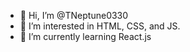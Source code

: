 - 👋 Hi, I’m @TNeptune0330
- 👀 I’m interested in HTML, CSS, and JS.
- 🌱 I’m currently learning React.js
